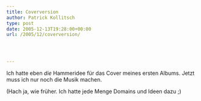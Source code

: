 ```yaml
---
title: Coverversion
author: Patrick Kollitsch
type: post
date: 2005-12-13T19:28:00+00:00
url: /2005/12/coverversion/




---
```

Ich hatte eben _die_ Hammeridee f&uuml;r das Cover meines ersten Albums. Jetzt muss ich nur noch die Musik machen.

(Hach ja, wie fr&uuml;her. Ich hatte jede Menge Domains und Ideen dazu ;)